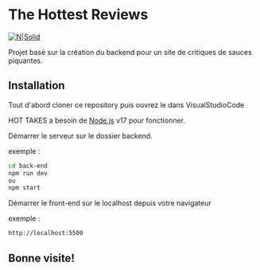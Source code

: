 # The Hottest Reviews

[![N|Solid](https://www.clipartmax.com/png/full/33-330167_awesome-sauce-clipart-hot-sauce-with-transparent.png)](https://nodesource.com/products/nsolid)

Projet basé sur la création du backend pour un site de critiques de sauces piquantes.

## Installation

Tout d'abord cloner ce repository puis ouvrez le dans VisualStudioCode

HOT TAKES a besoin de [Node.js](https://nodejs.org/) v17 pour fonctionner.

Démarrer le serveur sur le dossier backend.

exemple :

```sh
cd back-end
npm run dev
ou
npm start
```
Démarrer le front-end sur le localhost depuis votre navigateur

exemple :

```sh
http://localhost:5500
```

## Bonne visite!